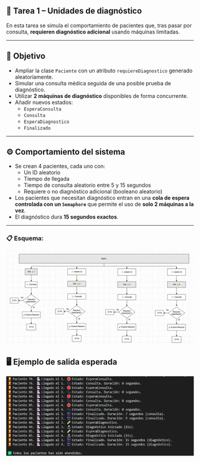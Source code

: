 ## 🔬 Tarea 1 – Unidades de diagnóstico

En esta tarea se simula el comportamiento de pacientes que, tras pasar por consulta, **requieren diagnóstico adicional** usando máquinas limitadas.

---

## 🎯 Objetivo

- Ampliar la clase `Paciente` con un atributo `requiereDiagnostico` generado aleatoriamente.
- Simular una consulta médica seguida de una posible prueba de diagnóstico.
- Utilizar **2 máquinas de diagnóstico** disponibles de forma concurrente.
- Añadir nuevos estados:
  - `EsperaConsulta`
  - `Consulta`
  - `EsperaDiagnostico`
  - `Finalizado`

---

## ⚙️ Comportamiento del sistema

- Se crean 4 pacientes, cada uno con:
  - Un ID aleatorio
  - Tiempo de llegada
  - Tiempo de consulta aleatorio entre 5 y 15 segundos
  - Requiere o no diagnóstico adicional (booleano aleatorio)
- Los pacientes que necesitan diagnóstico entran en una **cola de espera controlada con un `Semaphore`** que permite el uso de **solo 2 máquinas a la vez**.
- El diagnóstico dura **15 segundos exactos**.

---
### 📋 Esquema:

![alt text](image.png)

## 🖥️ Ejemplo de salida esperada

![alt text](image-1.png)